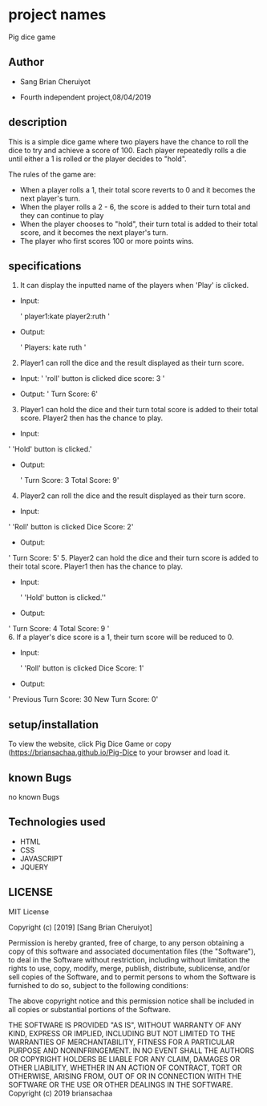# project names
Pig dice game

## Author
* Sang Brian Cheruiyot

* Fourth independent project,08/04/2019
## description
This is a simple dice game where two players have the chance to roll the dice to try and achieve a score of 100. Each player repeatedly rolls a die until either a 1 is rolled or the player decides to "hold".

The rules of the game are:

* When a player rolls a 1, their total score reverts to 0 and it becomes the next player's turn.
* When the player rolls a 2 - 6, the score is added to their turn total and they can continue to play
* When the player chooses to "hold", their turn total is added to their total score, and it becomes the next player's turn.
* The player who first scores 100 or more points wins.

## specifications
1. It can display the inputted name of the players when 'Play' is clicked.
* Input:

  ' player1:kate
    player2:ruth '
* Output:

  ' Players:   kate              ruth '
2. Player1 can roll the dice and the result displayed as their turn score.
* Input:
 ' 'roll' button is clicked
  dice score: 3 '

* Output:
' Turn Score: 6'
3. Player1 can hold the dice and their turn total score is added to their total score. Player2 then has the chance to play.
* Input:

' 'Hold' button is clicked.'
* Output:

  ' Turn Score: 3
   Total Score: 9'
4. Player2 can roll the dice and the result displayed as their turn score.
* Input:

' 'Roll' button is clicked
 Dice Score: 2'
* Output:

' Turn Score: 5'
5. Player2 can hold the dice and their turn score is added to their total score. Player1 then has the chance to play.
* Input:

  ' 'Hold' button is clicked.''
* Output:

 ' Turn Score: 4
   Total Score: 9 '       
6. If a player's dice score is a 1, their turn score will be reduced to 0.
* Input:

  ' 'Roll' button is clicked
    Dice Score: 1'
* Output:

 ' Previous Turn Score: 30
   New Turn Score: 0'

## setup/installation
To view the website, click Pig Dice Game or copy (https://briansachaa.github.io/Pig-Dice to your browser and load it.

## known Bugs
no known Bugs

## Technologies used
* HTML
* CSS
* JAVASCRIPT
* JQUERY

## LICENSE
MIT License

Copyright (c) [2019] [Sang Brian Cheruiyot]

Permission is hereby granted, free of charge, to any person obtaining a copy of this software and associated documentation files (the "Software"), to deal in the Software without restriction, including without limitation the rights to use, copy, modify, merge, publish, distribute, sublicense, and/or sell copies of the Software, and to permit persons to whom the Software is furnished to do so, subject to the following conditions:

The above copyright notice and this permission notice shall be included in all copies or substantial portions of the Software.

THE SOFTWARE IS PROVIDED "AS IS", WITHOUT WARRANTY OF ANY KIND, EXPRESS OR IMPLIED, INCLUDING BUT NOT LIMITED TO THE WARRANTIES OF MERCHANTABILITY, FITNESS FOR A PARTICULAR PURPOSE AND NONINFRINGEMENT. IN NO EVENT SHALL THE AUTHORS OR COPYRIGHT HOLDERS BE LIABLE FOR ANY CLAIM, DAMAGES OR OTHER LIABILITY, WHETHER IN AN ACTION OF CONTRACT, TORT OR OTHERWISE, ARISING FROM, OUT OF OR IN CONNECTION WITH THE SOFTWARE OR THE USE OR OTHER DEALINGS IN THE SOFTWARE. Copyright (c) 2019 briansachaa
